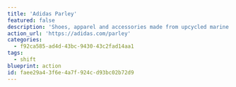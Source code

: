 ```yaml
---
title: 'Adidas Parley'
featured: false
description: 'Shoes, apparel and accessories made from upcycled marine plastic waste. Every piece in the collection is made of at least 75% intercepted plastic trash.'
action_url: 'https://adidas.com/parley'
categories:
  - f92ca585-ad4d-43bc-9430-43c2fad14aa1
tags:
  - shift
blueprint: action
id: faee29a4-3f6e-4a7f-924c-d93bc02b72d9
---
```

